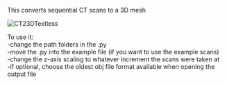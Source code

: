 This converts sequential CT scans to a 3D mesh

![CT23DTextless](https://github.com/user-attachments/assets/a6f89f74-9f48-44f6-bb83-1366b592bbed)

To use it:  
-change the path folders in the .py  
-move the .py into the example file (if you want to use the example scans)  
-change the z-axis scaling to whatever increment the scans were taken at  
-if optional, choose the oldest obj file format available when opening the output file  
